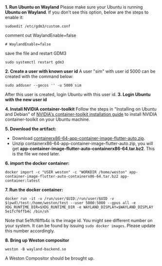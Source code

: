 **1. Run Ubuntu on Wayland**
Please make sure your Ubuntu is running **Ubuntu on Wayland**. If you don’t see this option, below are the steps to enable it:

    sudoedit /etc/gdm3/custom.conf

comment out WaylandEnable=false  

    # WaylandEnable=false  

save the file and restart GDM3

    sudo systemctl restart gdm3

**2. Create a user with known user id**
A user "sim" with user id 5000 can be created with the command below: 

    sudo adduser --gecos '' -u 5000 sim
After this user is created, login Ubuntu with this user id.
**3. Login Ubuntu with the new user id**

**4.  Install NVIDIA container-toolkit**
 Follow the steps in "Installing on Ubuntu and Debian" of [NVIDIA's container-toolkit installation guide](%5Bhttps://docs.nvidia.com/datacenter/cloud-native/container-toolkit/install-guide.html%5D) to install NVIDIA container-toolkit on your Ubuntu machine.
 
**5.  Download the artifact:**
 - Download [containerx86-64-app-container-image-flutter-auto.zip](https://github.com/meta-flutter/meta-flutter/suites/10539746717/artifacts/524169324). 
 - Unzip containerx86-64-app-container-image-flutter-auto.zip, you will get **app-container-image-flutter-auto-containerx86-64.tar.bz2**. This is the file we need later.   
  
**6. import the docker container:**
    
    docker import -c "USER weston" -c "WORKDIR /home/weston" app-container-image-flutter-auto-containerx86-64.tar.bz2 app-container:latest

**7.  Run the docker container:**

    docker run -it -v /run/user/$UID:/run/user/$UID -v $(pwd)/test:/home/weston/test --user 5000:5000 --gpus all -e XDG_RUNTIME_DIR=$XDG_RUNTIME_DIR -e WAYLAND_DISPLAY=$WAYLAND_DISPLAY 5e1fcf6ffb4c /bin/sh
 Note that 5e1fcf6ffb4c is the image id. You might see different number on your system. It can be found by issuing `sudo docker images`. Please update this number accordingly.
 
**8.  Bring up Weston compositor**
 
    weston -B wayland-backend.so
    
A Weston Compositor should be brought up. 




